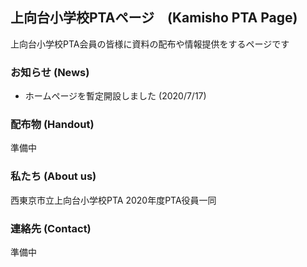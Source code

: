 ## 上向台小学校PTAページ　(Kamisho PTA Page)

上向台小学校PTA会員の皆様に資料の配布や情報提供をするページです

### お知らせ (News)

- ホームページを暫定開設しました (2020/7/17)
<!---
[過去のお知らせ (Past)](https://xxx.example.com/)
-->

### 配布物 (Handout)

準備中
<!---
[過去の配布物 (Past)](https://xxx.example.com/)
-->

### 私たち (About us)

西東京市立上向台小学校PTA 2020年度PTA役員一同

### 連絡先 (Contact)

準備中
<!--
[kamisho@example.com](mailto:kamisyo@example.com)
__>
